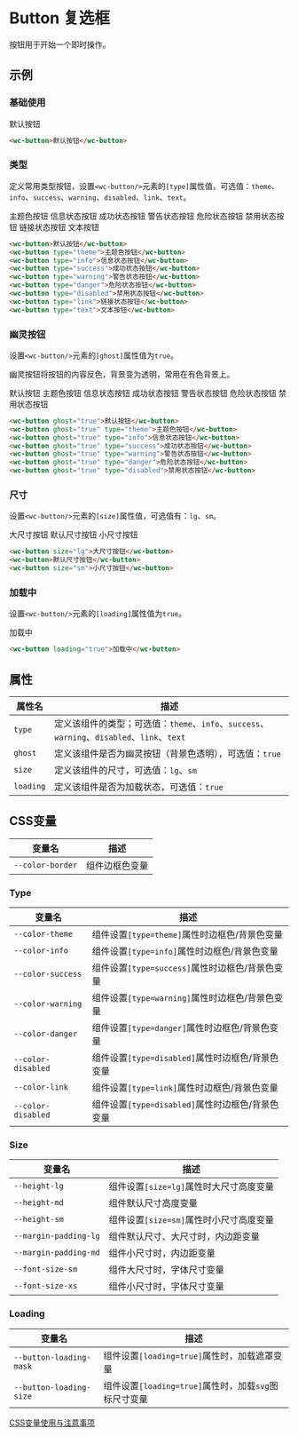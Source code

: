 # Button 复选框

按钮用于开始一个即时操作。

## 示例

### 基础使用

<output data-lang="示例">
    <wc-button type="">默认按钮</wc-button>
</output>

```html
<wc-button>默认按钮</wc-button>
```

### 类型

定义常用类型按钮，设置`<wc-button/>`元素的`[type]`属性值，可选值：`theme`、`info`、`success`、`warning`、`disabled`、`link`、`text`。

<output data-lang="示例">
    <wc-button type="theme">主题色按钮</wc-button>
    <wc-button type="info">信息状态按钮</wc-button>
    <wc-button type="success">成功状态按钮</wc-button>
    <wc-button type="warning">警告状态按钮</wc-button>
    <wc-button type="danger">危险状态按钮</wc-button>
    <wc-button type="disabled">禁用状态按钮</wc-button>
    <wc-button type="link">链接状态按钮</wc-button>
    <wc-button type="text">文本按钮</wc-button>
</output>

```html
<wc-button>默认按钮</wc-button>
<wc-button type="theme">主题色按钮</wc-button>
<wc-button type="info">信息状态按钮</wc-button>
<wc-button type="success">成功状态按钮</wc-button>
<wc-button type="warning">警告状态按钮</wc-button>
<wc-button type="danger">危险状态按钮</wc-button>
<wc-button type="disabled">禁用状态按钮</wc-button>
<wc-button type="link">链接状态按钮</wc-button>
<wc-button type="text">文本按钮</wc-button>
```

### 幽灵按钮

设置`<wc-button/>`元素的`[ghost]`属性值为`true`。

幽灵按钮将按钮的内容反色，背景变为透明，常用在有色背景上。

<output data-lang="示例">
    <wc-button ghost="true" type="">默认按钮</wc-button>
    <wc-button ghost="true" type="theme">主题色按钮</wc-button>
    <wc-button ghost="true" type="info">信息状态按钮</wc-button>
    <wc-button ghost="true" type="success">成功状态按钮</wc-button>
    <wc-button ghost="true" type="warning">警告状态按钮</wc-button>
    <wc-button ghost="true" type="danger">危险状态按钮</wc-button>
    <wc-button ghost="true" type="disabled">禁用状态按钮</wc-button>
</output>

```html
<wc-button ghost="true">默认按钮</wc-button>
<wc-button ghost="true" type="theme">主题色按钮</wc-button>
<wc-button ghost="true" type="info">信息状态按钮</wc-button>
<wc-button ghost="true" type="success">成功状态按钮</wc-button>
<wc-button ghost="true" type="warning">警告状态按钮</wc-button>
<wc-button ghost="true" type="danger">危险状态按钮</wc-button>
<wc-button ghost="true" type="disabled">禁用状态按钮</wc-button>
```

### 尺寸

设置`<wc-button/>`元素的`[size]`属性值，可选值有：`lg`、`sm`。

<output data-lang="示例">
    <wc-button size="lg">大尺寸按钮</wc-button>
    <wc-button>默认尺寸按钮</wc-button>
    <wc-button size="sm">小尺寸按钮</wc-button>
</output>

```html
<wc-button size="lg">大尺寸按钮</wc-button>
<wc-button>默认尺寸按钮</wc-button>
<wc-button size="sm">小尺寸按钮</wc-button>
```

### 加载中

设置`<wc-button/>`元素的`[loading]`属性值为`true`。

<output data-lang="示例">
    <wc-button loading="true">加载中</wc-button>
</output>

```html
<wc-button loading="true">加载中</wc-button>
```

## 属性

| 属性名 | 描述 |
| --- | --- |
| `type` | 定义该组件的类型；可选值：`theme`、`info`、`success`、`warning`、`disabled`、`link`、`text` |
| `ghost` | 定义该组件是否为幽灵按钮（背景色透明），可选值：`true`|
| `size` | 定义该组件的尺寸，可选值：`lg`、`sm` |
| `loading` | 定义该组件是否为加载状态，可选值：`true`|

## CSS变量

| 变量名 | 描述 |
| --- | --- |
| `--color-border` | 组件边框色变量 |

### Type

| 变量名 | 描述 |
| --- | --- |
| `--color-theme` | 组件设置`[type=theme]`属性时边框色/背景色变量 |
| `--color-info` | 组件设置`[type=info]`属性时边框色/背景色变量 |
| `--color-success` | 组件设置`[type=success]`属性时边框色/背景色变量 |
| `--color-warning` | 组件设置`[type=warning]`属性时边框色/背景色变量 |
| `--color-danger` | 组件设置`[type=danger]`属性时边框色/背景色变量 |
| `--color-disabled` | 组件设置`[type=disabled]`属性时边框色/背景色变量 |
| `--color-link` | 组件设置`[type=link]`属性时边框色/背景色变量 |
| `--color-disabled` | 组件设置`[type=disabled]`属性时边框色/背景色变量 |

### Size

| 变量名 | 描述 |
| --- | --- |
| `--height-lg` | 组件设置`[size=lg]`属性时大尺寸高度变量 |
| `--height-md` | 组件默认尺寸高度变量 |
| `--height-sm` | 组件设置`[size=sm]`属性时小尺寸高度变量 |
| `--margin-padding-lg` | 组件默认尺寸、大尺寸时，内边距变量 |
| `--margin-padding-md` | 组件小尺寸时，内边距变量 |
| `--font-size-sm` | 组件大尺寸时，字体尺寸变量 |
| `--font-size-xs` | 组件小尺寸时，字体尺寸变量 |

### Loading

| 变量名 | 描述 |
| --- | --- |
| `--button-loading-mask` | 组件设置`[loading=true]`属性时，加载遮罩变量 |
| `--button-loading-size` | 组件设置`[loading=true]`属性时，加载`svg`图标尺寸变量 |

[CSS变量使用与注意事项](/css-variable)
